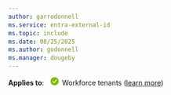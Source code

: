 ```yaml
---
author: garrodonnell
ms.service: entra-external-id
ms.topic: include
ms.date: 08/25/2025
ms.author: godonnell
ms.manager: dougeby
---
```


**Applies to**: ![Green circle with a white check mark symbol that indicates the following content applies to workforce tenants.](../media/common/applies-to-yes.png) Workforce tenants ([learn more](/entra/external-id/tenant-configurations))